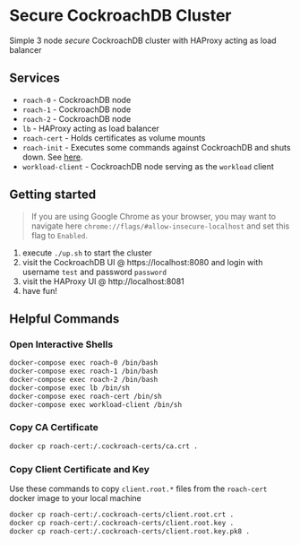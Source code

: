 # Secure CockroachDB Cluster
Simple 3 node *secure* CockroachDB cluster with HAProxy acting as load balancer

## Services
* `roach-0` - CockroachDB node
* `roach-1` - CockroachDB node
* `roach-2` - CockroachDB node
* `lb` - HAProxy acting as load balancer
* `roach-cert` - Holds certificates as volume mounts
* `roach-init` - Executes some commands against CockroachDB and shuts down. See [here](https://github.com/timveil-cockroach/cockroachdb-remote-client).
* `workload-client` - CockroachDB node serving as the `workload` client

## Getting started
>If you are using Google Chrome as your browser, you may want to navigate here `chrome://flags/#allow-insecure-localhost` and set this flag to `Enabled`. 

1) execute `./up.sh` to start the cluster
2) visit the CockroachDB UI @ https://localhost:8080 and login with username `test` and password `password`
3) visit the HAProxy UI @ http://localhost:8081
4) have fun!

## Helpful Commands

### Open Interactive Shells
```bash
docker-compose exec roach-0 /bin/bash
docker-compose exec roach-1 /bin/bash
docker-compose exec roach-2 /bin/bash
docker-compose exec lb /bin/sh
docker-compose exec roach-cert /bin/sh
docker-compose exec workload-client /bin/sh
```
### Copy CA Certificate
```bash
docker cp roach-cert:/.cockroach-certs/ca.crt .
```

### Copy Client Certificate and Key
Use these commands to copy `client.root.*` files from the `roach-cert` docker image to your local machine
```bash
docker cp roach-cert:/.cockroach-certs/client.root.crt .
docker cp roach-cert:/.cockroach-certs/client.root.key .
docker cp roach-cert:/.cockroach-certs/client.root.key.pk8 .
```

